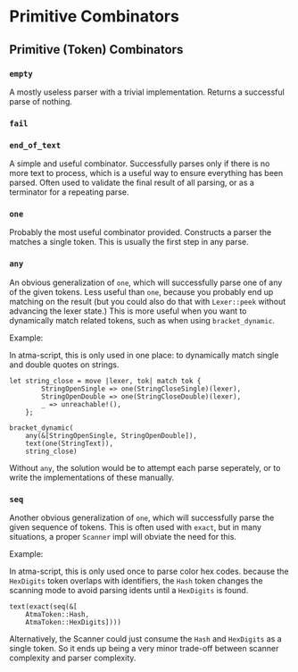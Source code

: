 # Primitive Combinators


## Primitive (Token) Combinators
### `empty`
A mostly useless parser with a trivial implementation. Returns a successful parse of nothing.

### `fail`
### `end_of_text`
A simple and useful combinator. Successfully parses only if there is no more text to process, which is a useful way to ensure everything has been parsed. Often used to validate the final result of all parsing, or as a terminator for a repeating parse.

### `one`
Probably the most useful combinator provided. Constructs a parser the matches a single token. This is usually the first step in any parse.

### `any`
An obvious generalization of `one`, which will successfully parse one of any of the given tokens. Less useful than `one`, because you probably end up matching on the result (but you could also do that with `Lexer::peek` without advancing the lexer state.) This is more useful when you want to dynamically match related tokens, such as when using `bracket_dynamic`.

Example:

In atma-script, this is only used in one place: to dynamically match single and double quotes on strings.

```
let string_close = move |lexer, tok| match tok {
        StringOpenSingle => one(StringCloseSingle)(lexer),
        StringOpenDouble => one(StringCloseDouble)(lexer),
        _ => unreachable!(),
    };

bracket_dynamic(
    any(&[StringOpenSingle, StringOpenDouble]),
    text(one(StringText)),
    string_close)
```

Without `any`, the solution would be to attempt each parse seperately, or to write the implementations of these manually.

### `seq`
Another obvious generalization of `one`, which will successfully parse the given sequence of tokens. This is often used with `exact`, but in many situations, a proper `Scanner` impl will obviate the need for this.

Example:

In atma-script, this is only used once to parse color hex codes. because the `HexDigits` token overlaps with identifiers, the `Hash` token changes the scanning mode to avoid parsing idents until a `HexDigits` is found.

```
text(exact(seq(&[
    AtmaToken::Hash,
    AtmaToken::HexDigits])))
```

Alternatively, the Scanner could just consume the `Hash` and `HexDigits` as a single token. So it ends up being a very minor trade-off between scanner complexity and parser complexity.
